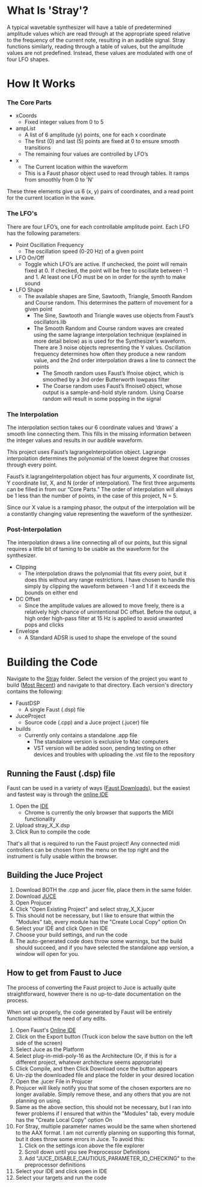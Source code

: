 # What Is 'Stray'?
A typical wavetable synthesizer will have a table of predetermined amplitude values which are read through at the appropriate speed relative to the frequency of the current note, resulting in an audible signal. Stray functions similarly, reading through a table of values, but the amplitude values are not predefined. Instead, these values are modulated with one of four LFO shapes.

# How It Works
### The Core Parts
* xCoords
  * Fixed integer values from 0 to 5
* ampList
  * A list of 6 amplitude (y) points, one for each x coordinate
  * The first (0) and last (5) points are fixed at 0 to ensure smooth transitions
  * The remaining four values are controlled by LFO’s
* x
  * The Current location within the waveform
  * This is a Faust phasor object used to read through tables. It ramps from smoothly from 0 to 'N'

These three elements give us 6 (x, y) pairs of coordinates, and a read point for the current location in the wave. 

### The LFO's
There are four LFO’s, one for each controllable amplitude point. Each LFO has the following parameters:
* Point Oscillation Frequency
  * The oscillation speed (0-20 Hz) of a given point
* LFO On/Off
  * Toggle which LFO’s are active. If unchecked, the point will remain fixed at 0. If checked, the point will be free to oscillate between -1 and 1. At least one LFO must be on in order for the synth to make sound
* LFO Shape
  * The available shapes are Sine, Sawtooth, Triangle, Smooth Random and Course random. This determines the pattern of movement for a given point
    * The Sine, Sawtooth and Triangle waves use objects from Faust’s oscillators.lib
    * The Smooth Random and Course random waves are created using the same lagrange interpolation technique (explained in more detail below) as is used for the Synthesizer’s waveform. There are 3 noise objects representing the Y values. Oscillation frequency determines how often they produce a new random value, and the 2nd order interpolation draws a line to connect the points
      * The Smooth random uses Faust’s lfnoise object, which is smoothed by a 3rd order Butterworth lowpass filter
      * The Coarse random uses Faust’s lfnoise0 object, whose output is a sample-and-hold style random. Using Coarse random will result in some popping in the signal
      
### The Interpolation
The interpolation section takes our 6 coordinate values and ‘draws’ a smooth line connecting them. This fills in the missing information between the integer values and results in our audible waveform.

This project uses Faust’s lagrangeInterpolation object. Lagrange interpolation determines the polynomial of the lowest degree that crosses through every point. 

Faust’s it.lagrangeInterpolation object has four arguments, X coordinate list, Y coordinate list, X, and N (order of interpolation). The first three arguments can be filled in from our “Core Parts.” The order of interpolation will always be 1 less than the number of points, in the case of this project, N = 5.

Since our X value is a ramping phasor, the output of the interpolation will be a constantly changing value representing the waveform of the synthesizer.

### Post-Interpolation
The interpolation draws a line connecting all of our points, but this signal requires a little bit of taming to be usable as the waveform for the synthesizer.

* Clipping
  * The interpolation draws the polynomial that fits every point, but it does this without any range restrictions. I have chosen to handle this simply by clipping the waveform between -1 and 1 if it exceeds the bounds on either end
* DC Offset
  * Since the amplitude values are allowed to move freely, there is a relatively high chance of unintentional DC offset. Before the output, a high order high-pass filter at 15 Hz is applied to avoid unwanted pops and clicks
* Envelope
  * A Standard ADSR is used to shape the envelope of the sound
  
# Building the Code

Navigate to the [Stray](/Stray/) folder. Select the version of the project you want to build ([Most Recent](/Stray/1_0/)) and navigate to that directory. Each version's directory contains the following:
* FaustDSP
  * A single Faust (.dsp) file 
* JuceProject
  * Source code (.cpp) and a Juce project (.jucer) file
* builds
  * Currently only contains a standalone .app file
    * The standalone version is exclusive to Mac computers
    * VST version will be added soon, pending testing on other devices and troubles with uploading the .vst file to the repository
    
## Running the Faust (.dsp) file
Faust can be used in a variety of ways ([Faust Downloads](https://faust.grame.fr/downloads/)), but the easiest and fastest way is through the [online IDE](https://faustide.grame.fr)
1. Open the [IDE](https://faustide.grame.fr)
   * Chrome is currently the only browser that supports the MIDI functionality 
2. Upload stray_X_X.dsp
3. Click Run to compile the code

That's all that is required to run the Faust project! Any connected midi controllers can be chosen from the menu on the top right and the instrument is fully usable within the browser. 

## Building the Juce Project
1. Download BOTH the .cpp and .jucer file, place them in the same folder. 
2. Download [JUCE](https://juce.com/get-juce)
3. Open Projucer
4. Click "Open Existing Project" and select stray_X_X.jucer
5. This should not be necessary, but I like to ensure that within the "Modules" tab, every module has the "Create Local Copy" option On
6. Select your IDE and click Open in IDE
7. Choose your build settings, and run the code
8. The auto-generated code does throw some warnings, but the build should succeed, and if you have selected the standalone app version, a window will open for you. 

## How to get from Faust to Juce
The process of converting the Faust project to Juce is actually quite straightforward, however there is no up-to-date documentation on the process.

When set up properly, the code generated by Faust will be entirely functional without the need of any edits. 

1. Open Faust's [Online IDE](https://faustide.grame.fr)
2. Click on the Export button (Truck icon below the save button on the left side of the screen)
3. Select Juce as the Platform 
4. Select plug-in-midi-poly-16 as the Architecture (Or, if this is for a different project, whatever architecture seems appropriate)
5. Click Compile, and then Click Download once the button appears
6. Un-zip the downloaded file and place the folder in your desired location
7. Open the .jucer File in Projucer
8. Projucer will likely notify you that some of the chosen exporters are no longer available. Simply remove these, and any others that you are not planning on using. 
9. Same as the above section, this should not be necessary, but I ran into fewer problems if I ensured that within the "Modules" tab, every module has the "Create Local Copy" option On
10. For Stray, multiple parameter names would be the same when shortened to the AAX format. I am not currently planning on supporting this format, but it does throw some errors in Juce. To avoid this:
    1. Click on the settings icon above the file explorer
    2. Scroll down until you see Preprocessor Definitions 
    3. Add "JUCE_DISABLE_CAUTIOUS_PARAMETER_ID_CHECKING" to the preprocessor definitions 
11. Select your IDE and click open in IDE
12. Select your targets and run the code


